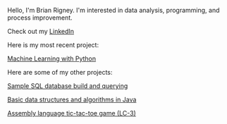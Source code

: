 Hello, I'm Brian Rigney. I'm interested in data analysis, programming, and process improvement.

Check out my [LinkedIn](https://www.linkedin.com/in/brian-rigney-79416489/)

Here is my most recent project:

[Machine Learning with Python](https://github.com/BrianRigneyJ/MachineLearning.git)

Here are some of my other projects:

[Sample SQL database build and querying](https://github.com/BrianRigneyJ/Sample-SQL-Project)

[Basic data structures and algorithms in Java](https://github.com/BrianRigneyJ/Basic-DSA-with-Java)

[Assembly language tic-tac-toe game (LC-3)](https://github.com/BrianRigneyJ/Assembly-Language)
